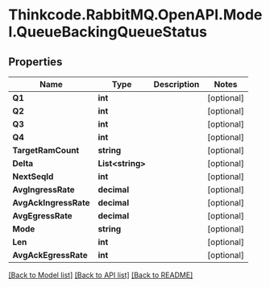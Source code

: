 # Thinkcode.RabbitMQ.OpenAPI.Model.QueueBackingQueueStatus
## Properties

Name | Type | Description | Notes
------------ | ------------- | ------------- | -------------
**Q1** | **int** |  | [optional] 
**Q2** | **int** |  | [optional] 
**Q3** | **int** |  | [optional] 
**Q4** | **int** |  | [optional] 
**TargetRamCount** | **string** |  | [optional] 
**Delta** | **List&lt;string&gt;** |  | [optional] 
**NextSeqId** | **int** |  | [optional] 
**AvgIngressRate** | **decimal** |  | [optional] 
**AvgAckIngressRate** | **decimal** |  | [optional] 
**AvgEgressRate** | **decimal** |  | [optional] 
**Mode** | **string** |  | [optional] 
**Len** | **int** |  | [optional] 
**AvgAckEgressRate** | **int** |  | [optional] 

[[Back to Model list]](../README.md#documentation-for-models) [[Back to API list]](../README.md#documentation-for-api-endpoints) [[Back to README]](../README.md)

